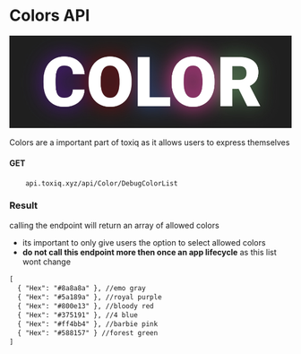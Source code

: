 # Colors API
![Logo](/Images/Color.jpg)

Colors are a important part of toxiq as it allows users to express themselves

#### GET
        api.toxiq.xyz/api/Color/DebugColorList
### Result

calling the endpoint will return an array of allowed colors  
- its important to only give users the option to select allowed colors  
- **do not call this endpoint more then once an app lifecycle** as this list wont change

```
[
  { "Hex": "#8a8a8a" }, //emo gray
  { "Hex": "#5a189a" }, //royal purple
  { "Hex": "#800e13" }, //bloody red
  { "Hex": "#375191" }, //4 blue
  { "Hex": "#ff4bb4" }, //barbie pink
  { "Hex": "#588157" } //forest green
]

```